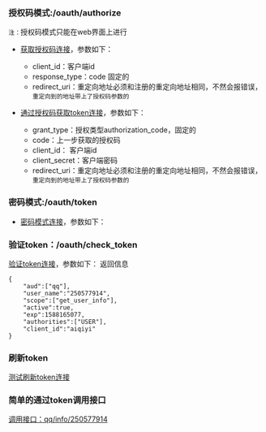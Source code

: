 ### 授权码模式:/oauth/authorize
`注：`授权码模式只能在web界面上进行
* [获取授权码连接](http://localhost:8082/oauth/authorize?client_id=aiqiyi&response_type=code&redirect_uri=http://localhost:8081/aiqiyi/qq/redirect)，参数如下：
  * client_id：客户端id
  * response_type：code 固定的
  * redirect_uri：重定向地址必须和注册的重定向地址相同，不然会报错误，`重定向到的地址带上了授权码参数的`
  
* [通过授权码获取token连接](http://localhost:8082/oauth/token?grant_type=authorization_code&code=vnumxN&client_id=aiqiyi&client_secret=secret&redirect_uri=http://localhost:8081/aiqiyi/qq/redirect)，参数如下：
  * grant_type：授权类型authorization_code，固定的
  * code：上一步获取的授权码
  * client_id： 客户端id
  * client_secret：客户端密码
  * redirect_uri：重定向地址必须和注册的重定向地址相同，不然会报错误，`重定向到的地址带上了授权码参数的`

### 密码模式:/oauth/token
* [密码模式连接](http://localhost:8082/oauth/token?username=admin&password=123456&grant_type=password&scope=get_user_info&client_id=aiqiyi&client_secret=secret)，参数如下：


### 验证token：/oauth/check_token
[验证token连接](http://localhost:8082/oauth/check_token?token=0901662c-b41e-4ffa-a7db-3f720daa7cb2)，参数如下：
返回信息 
````
{
    "aud":["qq"],
    "user_name":"250577914",
    "scope":["get_user_info"],
    "active":true,
    "exp":1588165077,
    "authorities":["USER"],
    "client_id":"aiqiyi"
}
````

### 刷新token
[测试刷新token连接](http://localhost:8082/oauth/token?grant_type=refresh_token&refresh_token=6c6c4d32-a274-4378-a0cd-b43720f152dd&client_id=aiqiyi&client_secret=secret)


### 简单的通过token调用接口
[调用接口：qq/info/250577914](http://localhost:8082/qq/info/250577914?access_token=9f54d26f-5545-4eba-a124-54e6355dbe69)